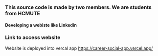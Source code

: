 ### This source code is made by two members. We are students from HCMUTE

#### Developing a webiste like Linkedin


### Link to access website
Website is deployed into vercal app 
https://career-social-app.vercel.app/